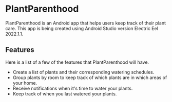 # PlantParenthood

PlantParenthood is an Android app that helps users keep track of their plant care. This app is being created using Android Studio version Electric Eel 2022.1.1.

## Features
Here is a list of a few of the features that PlantParenthood will have.
* Create a list of plants and their corresponding watering schedules.
* Group plants by room to keep track of which plants are in which areas of your home.
* Receive notifications when it's time to water your plants.
* Keep track of when you last watered your plants. 

 
